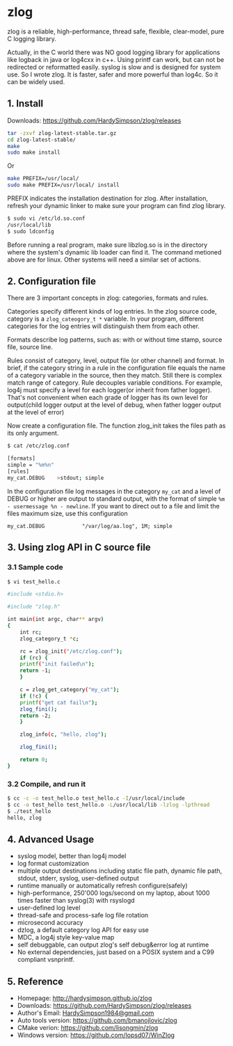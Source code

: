 # zlog

zlog is a reliable, high-performance, thread safe, flexible, clear-model, pure C logging library.

Actually, in the C world there was NO good logging library for applications like logback in java or log4cxx in c++. Using printf can work, but can not be redirected or reformatted easily. syslog is slow and is designed for system use.
So I wrote zlog.
It is faster, safer and more powerful than log4c. So it can be widely used.

## 1. Install

Downloads: <https://github.com/HardySimpson/zlog/releases>

```bash
tar -zxvf zlog-latest-stable.tar.gz
cd zlog-latest-stable/
make 
sudo make install
```

Or

```bash
make PREFIX=/usr/local/
sudo make PREFIX=/usr/local/ install
```

PREFIX indicates the installation destination for zlog. After installation, refresh your dynamic linker to make sure your program can find zlog library.  

```bash
$ sudo vi /etc/ld.so.conf
/usr/local/lib
$ sudo ldconfig
```

Before running a real program, make sure libzlog.so is in the directory where the system's dynamic lib loader can find it. The command metioned above are for linux. Other systems will need a similar set of actions.

## 2. Configuration file

There are 3 important concepts in zlog: categories, formats and rules.

Categories specify different kinds of log entries. In the zlog source code, category is a `zlog_cateogory_t *` variable. In your program, different categories for the log entries will distinguish them from each other.

Formats describe log patterns, such as: with or without time stamp, source file, source line.

Rules consist of category, level, output file (or other channel) and format. In brief, if the category string in a rule in the configuration file equals the name of a category variable in the source, then they match. Still there is complex match range of category. Rule decouples variable conditions. For example, log4j must specify a level for each logger(or inherit from father logger). That's not convenient when each grade of logger has its own level for output(child logger output at the level of debug, when father logger output at the level of error)

Now create a configuration file. The function zlog_init takes the files path as its only argument.

```bash
$ cat /etc/zlog.conf

[formats]
simple = "%m%n"
[rules]
my_cat.DEBUG    >stdout; simple
```

In the configuration file log messages in the category `my_cat` and a level of DEBUG or higher are output to standard output, with the format of simple `%m - usermessage %n - newline`. If you want to direct out to a file and limit the files maximum size, use this configuration

```config
my_cat.DEBUG            "/var/log/aa.log", 1M; simple
```

## 3. Using zlog API in C source file

### 3.1 Sample code

```bash
$ vi test_hello.c

#include <stdio.h> 

#include "zlog.h"

int main(int argc, char** argv)
{
    int rc;
    zlog_category_t *c;

    rc = zlog_init("/etc/zlog.conf");
    if (rc) {
    printf("init failed\n");
    return -1;
    }

    c = zlog_get_category("my_cat");
    if (!c) {
    printf("get cat fail\n");
    zlog_fini();
    return -2;
    }

    zlog_info(c, "hello, zlog");

    zlog_fini();

    return 0;
}
```

### 3.2 Compile, and run it

```bash
$ cc -c -o test_hello.o test_hello.c -I/usr/local/include
$ cc -o test_hello test_hello.o -L/usr/local/lib -lzlog -lpthread
$ ./test_hello
hello, zlog
```

## 4. Advanced Usage

* syslog model, better than log4j model
* log format customization
* multiple output destinations including static file path, dynamic file path, stdout, stderr, syslog, user-defined output
* runtime manually or automatically refresh configure(safely)
* high-performance, 250'000 logs/second on my laptop, about 1000 times faster than syslog(3) with rsyslogd
* user-defined log level
* thread-safe and process-safe log file rotation
* microsecond accuracy
* dzlog, a default category log API for easy use
* MDC, a log4j style key-value map
* self debuggable, can output zlog's self debug&error log at runtime
* No external dependencies, just based on a POSIX system and a C99 compliant vsnprintf.

## 5. Reference

* Homepage: <http://hardysimpson.github.io/zlog>
* Downloads: <https://github.com/HardySimpson/zlog/releases>
* Author's Email: <HardySimpson1984@gmail.com>
* Auto tools version: <https://github.com/bmanojlovic/zlog>
* CMake verion: <https://github.com/lisongmin/zlog>
* Windows version: <https://github.com/lopsd07/WinZlog>
